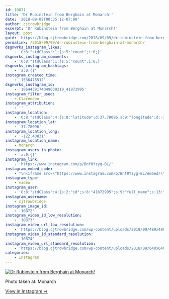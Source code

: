 ```yaml
---
id: 10871
title: 'Dr Rubinstein from Berghain at Monarch!'
date: '2018-09-09T00:35:12-07:00'
author: cjtrowbridge
excerpt: 'Dr Rubinstein from Berghain at Monarch!'
layout: post
guid: 'https://blog.cjtrowbridge.com/2018/09/09/dr-rubinstein-from-berghain-at-monarch/'
permalink: /2018/09/09/dr-rubinstein-from-berghain-at-monarch/
dsgnwrks_instagram_likes:
    - 'O:8:"stdClass":1:{s:5:"count";i:0;}'
dsgnwrks_instagram_comments:
    - 'O:8:"stdClass":1:{s:5:"count";i:0;}'
dsgnwrks_instagram_hashtags:
    - 'a:0:{}'
instagram_created_time:
    - '1536478512'
dsgnwrks_instagram_id:
    - '1864439174049030219_41872995'
instagram_filter_used:
    - Clarendon
instagram_attribution:
    - ''
instagram_location:
    - 'O:8:"stdClass":4:{s:8:"latitude";d:37.78096;s:9:"longitude";d:-122.40831;s:4:"name";s:7:"Monarch";s:2:"id";i:6472735;}'
instagram_location_lat:
    - '37.78096'
instagram_location_long:
    - '-122.40831'
instagram_location_name:
    - Monarch
instagram_users_in_photo:
    - 'a:0:{}'
instagram_link:
    - 'https://www.instagram.com/p/Bnf0Yzyg-BL/'
instagram_embed_code:
    - "\n<iframe src=\"https://www.instagram.com/p/Bnf0Yzyg-BL/embed/\" width=\"612\" height=\"710\" frameborder=\"0\" scrolling=\"no\" allowtransparency=\"true\" class=\"insta-image-embed\"></iframe>\n"
instagram_type:
    - video
instagram_user:
    - 'O:8:"stdClass":4:{s:2:"id";s:8:"41872995";s:9:"full_name";s:13:"CJ Trowbridge";s:15:"profile_picture";s:141:"https://scontent.cdninstagram.com/vp/2a0bf6ee9c80fb714d5a904ec5a3e35b/5C2F601C/t51.2885-19/s150x150/13724650_1188772791164794_142557231_a.jpg";s:8:"username";s:12:"cjtrowbridge";}'
instagram_username:
    - cjtrowbridge
instagram_image_id:
    - '10872'
instagram_video_id_low_resolution:
    - '10873'
instagram_video_url_low_resolution:
    - 'https://blog.cjtrowbridge.com/wp-content/uploads/2018/09/480x480-video-1536478512.mp4'
instagram_video_id_standard_resolution:
    - '10874'
instagram_video_url_standard_resolution:
    - 'https://blog.cjtrowbridge.com/wp-content/uploads/2018/09/640x640-video-1536478512.mp4'
categories:
    - Instagram
---
```


[![Dr Rubinstein from Berghain at Monarch!](https://blog.cjtrowbridge.com/wp-content/uploads/2018/09/1536478512-1-1.jpg)](https://www.instagram.com/p/Bnf0Yzyg-BL/)

Photo taken at: Monarch

[View in Instagram ⇒](https://www.instagram.com/p/Bnf0Yzyg-BL/)